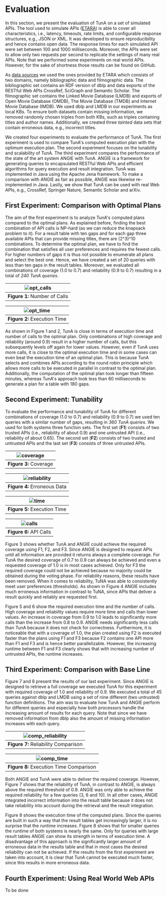 # Evaluation
In this section, we present the evaluation of TunA on a set of simulated APIs. The tool used to simulate APIs ([ETARA](https://github.com/ETARA-Benchmark-System)) is able to cover all characteristics, i.e., latency, timeouts, rate limits, and configurable response structures, e.g., JSON or XML. It was developed to ensure reproducibility and hence contains open data. The response times for each simulated API were set between 100 and 1000 milliseconds. Moreover, the APIs were set to allow only two requests per second to replicate the settings of many real APIs. Note that we performed some experiments on real world APIs. However, for the sake of shortness those results can be found on GitHub.

As [data sources](#) we used the ones provided by ETARA which consists of two domains, namely bibliographic data and filmographic data. The bibliographic set contains an RDF version of dblp and data exports of the RESTful Web APIs CrossRef, SciGraph and Semantic Scholar. The filmographic set contains the Linked Movie Database (LMDB) and exports of Open Movie Database (OMDB), The Movie Database (TMDB) and Internet Movie Database (IMDB). We used dblp and LMDB in our experiments as local KBs. To ensure both datasets contain missing information, we removed randomly chosen triples from both KBs, such as triples containing titles and author names. Additionally, we created three *tainted* data sets that contain erroneous data, e.g., incorrect titles.

We created four experiments to evaluate the performance of TunA. The first experiment is used to compare TunA's computed execution plan with the optimum execution plan. The second experiment focuses on the tunability and scalability of TunA. The third experiment compares the performance of the state of the art system ANGIE with TunA. ANGIE is a framework for generating queries to encapsulated RESTful Web APIs and efficient algorithms for query execution and result integration. TunA was implemented in Java using the Apache Jena framework. To make a comparison with ANGIE as fair as possible, ANGIE was likewise re-implemented in Java. Lastly, we show that TunA can be used with real Web APIs, e.g., CrossRef, Springer Nature, Semantic Scholar and arXiv. 

## First Experiment: Comparison with Optimal Plans
The aim of the first experiment is to analyze TunA's computed plans compared to the optimal plans. As explained before, finding the best combination of API calls is NP-hard (as we can reduce the knapsack problem to it). For a result table with ten gaps and for each gap three available APIs that can provide missing titles, there are (2^3)^10 combinations. To determine the optimal plan, we have to find the combination that satisfies all user preferences and requires the fewest calls. For higher numbers of gaps it is thus not possible to enumerate all plans and select the best one. Hence, we have created a set of 20 queries with less than ten gaps in the result tables. Moreover, we evaluated all combinations of coverage (1.0 to 0.7) and reliability (0.9 to 0.7) resulting in a total of *240 TunA queries*.

| ![opt_calls](https://github.com/dbis-trier-university/TunA/assets/4719393/a16a960f-905b-43cf-87ec-c1550e68889a) |
|:--:| 
| **Figure 1:** Number of Calls |


| ![opt_time](https://github.com/dbis-trier-university/TunA/assets/4719393/b822a9f6-184a-4f3c-a120-755a97bacda6) |
|:--:| 
| **Figure 2:** Execution Time |

As shown in Figure 1 and 2, TunA is close in terms of execution time and number of calls to the optimal plan. Only combinations of high coverage and reliability (around 0.9) result in a higher number of calls, but this subsequently levels off again for lower values. However, even if TunA uses more calls, it is close to the optimal execution time and in some cases can even beat the execution time of an optimal plan. This is because TunA selects and combines APIs according to the round robin principle which allows more calls to be executed in parallel in contrast to the optimal plan. Additionally, the computation of the optimal plan took longer than fifteen minutes, whereas TunA's approach took less than 60 milliseconds to generate a plan for a table with 180 gaps.

## Second Experiment: Tunability
To evaluate the performance and tunability of TunA for different combinations of coverage (1.0 to 0.7) and reliability (0.9 to 0.7) we used ten queries with a similar number of gaps, resulting in *360 TunA queries*. We used for both systems three function sets. The first set (**F1**) consists of two trusted APIs (i.e., reliability of about 0.9) and one untrusted API (i.e., reliability of about 0.65). The second set (**F2**) consists of two trusted and untrusted APIs and the last set (**F3**) consists of three untrusted APIs. 

| ![coverage](https://github.com/dbis-trier-university/TunA/assets/4719393/0af3d15a-2a2e-43d4-9d48-8bd1b93ae07e) |
|:--:| 
| **Figure 3:** Coverage |

| ![reliability](https://github.com/dbis-trier-university/TunA/assets/4719393/2652e159-0af0-49db-926b-aa78012b4489) |
|:--:| 
| **Figure 4:** Erroneous Data |

| ![time](https://github.com/dbis-trier-university/TunA/assets/4719393/dc21f2fc-cc9d-4e08-8f4b-d1af319c13c8) |
|:--:| 
| **Figure 5:** Execution Time |

| ![calls](https://github.com/dbis-trier-university/TunA/assets/4719393/956d599e-0bbf-4c8e-a0ed-fe556da237da) |
|:--:| 
| **Figure 6:** API Calls |

Figure 3 shows whether TunA and ANGIE could achieve the required coverage using F1, F2, and F3. Since ANGIE is designed to request APIs until all information are provided it returns always a complete coverage. For TunA the desired coverage of 0.7 to 0.9 can always be achieved and even a requested coverage of 1.0 is in most cases achieved. Only for F3 the required coverage could not be achieved because no majority could be obtained during the voting phase. For reliability reasons, these results have been removed. When it comes to reliability, TuNA was able to consistently meet user preferences (thresholds). As shown in Figure 4 ANGIE includes much erroneous information in contrast to TuNA, since APIs that deliver a result quickly and reliably are requested first.

Figure 5 and 6 show the required execution time and the number of calls. High coverage and reliability values require more time and calls than lower values. An increase in coverage from 0.9 to 1.0 leads to significantly more calls than the increase from 0.8 to 0.9. ANGIE needs significantly less calls than TunA because it does not check for correctness. Furthermore, it is noticeable that with a coverage of 1.0, the plan created using F2 is executed faster than the plans using F1 and F3 because F2 contains one API more than F1 and F3 and is hence better parallelizable. However, the increasing runtime between F1 and F3 clearly shows that with increasing number of untrusted APIs, the runtime increases. 

## Third Experiment: Comparison with Base Line
Figure 7 and 8 present the results of our last experiment. Since ANGIE is designed to retrieve a full coverage we executed TunA for this experiment with required coverage of 1.0 and reliability of 0.9. We executed a total of 45 queries against dblp and LMDB using a set of nine different (two untrusted) function definitions. The aim was to evaluate how TunA and ANGIE perform for different queries and especially how both processors handle the increasing amount of results for each query. Note that since we have removed information from dblp also the amount of missing information increases with each query.

| ![comp_reliability](https://github.com/dbis-trier-university/TunA/assets/4719393/ccca7640-4616-4618-93ac-4099b642f393) |
|:--:| 
| **Figure 7:** Reliability Comparison |

| ![comp_time](https://github.com/dbis-trier-university/TunA/assets/4719393/e74a5c49-8b28-495a-a51a-c6f3511c3cba) |
|:--:| 
| **Figure 8:** Execution Time Comparison |

Both ANGIE and TunA were able to deliver the required coverage. However, Figure 7 shows that the reliability of TunA, in contrast to ANGIE, is always above the required threshold of 0.9. ANGIE was only able to achieve the required reliability for a few queries (3, 6 and 10). In all other cases, ANGIE integrated incorrect information into the result table because it does not take reliability into account during the retrieval and the result integration.

Figure 8 shows the execution time of the computed plans. Since the queries are built in such a way that the result tables get increasingly larger, it is no surprise that the runtime increases. Figure 8 shows that for smaller queries the runtime of both systems is nearly the same. Only for queries with large result tables ANGIE can show its strength in terms of execution time. A disadvantage of this approach is the significantly larger amount of erroneous data in the results table and that in most cases the desired reliability can not be achieved. If the results from the first experiment are taken into account, it is clear that TunA cannot be executed much faster, since this results in more erroneous data.

## Fourth Experiment: Using Real World Web APIs
To be done
